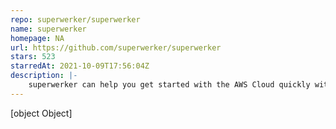 ```yaml
---
repo: superwerker/superwerker
name: superwerker
homepage: NA
url: https://github.com/superwerker/superwerker
stars: 523
starredAt: 2021-10-09T17:56:04Z
description: |-
    superwerker can help you get started with the AWS Cloud quickly without investing in consultants or devoting time to extensive research. superwerker is a free, open-source solution that lets you quickly set up an AWS Cloud environment following best practices for security and efficiency so you can focus on your core business. 
---
```


[object Object]
